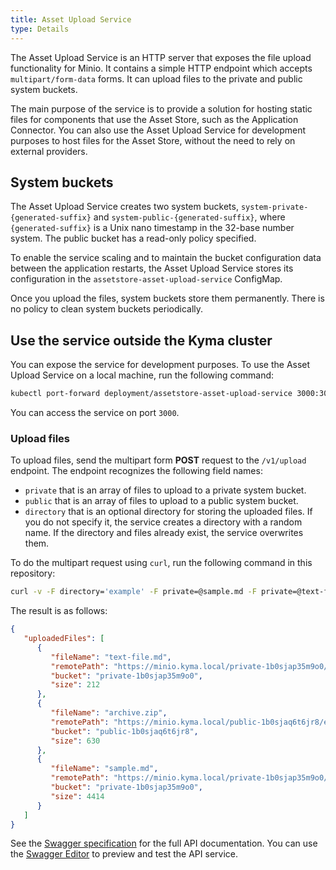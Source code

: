 ```yaml
---
title: Asset Upload Service
type: Details
---
```


The Asset Upload Service is an HTTP server that exposes the file upload functionality for Minio. It contains a simple HTTP endpoint which accepts `multipart/form-data` forms. It can upload files to the private and public system buckets. 

The main purpose of the service is to provide a solution for hosting static files for components that use the Asset Store, such as the Application Connector. 
You can also use the Asset Upload Service for development purposes to host files for the Asset Store, without the need to rely on external providers.

## System buckets 

The Asset Upload Service creates two system buckets, `system-private-{generated-suffix}` and `system-public-{generated-suffix}`, where `{generated-suffix}` is a Unix nano timestamp in the 32-base number system. The public bucket has a read-only policy specified.
 
To enable the service scaling and to maintain the bucket configuration data between the application restarts, the Asset Upload Service stores its configuration in the `assetstore-asset-upload-service` ConfigMap.

Once you upload the files, system buckets store them permanently. There is no policy to clean system buckets periodically.

## Use the service outside the Kyma cluster

You can expose the service for development purposes. To use the Asset Upload Service on a local machine, run the following command:

```bash
kubectl port-forward deployment/assetstore-asset-upload-service 3000:3000 -n kyma-system
```

You can access the service on port `3000`.


### Upload files

To upload files, send the multipart form **POST** request to the `/v1/upload` endpoint. The endpoint recognizes the following field names:

- `private` that is an array of files to upload to a private system bucket.  
- `public` that is an array of files to upload to a public system bucket.  
- `directory` that is an optional directory for storing the uploaded files. If you do not specify it, the service creates a directory with a random name. If the directory and files already exist, the service overwrites them.

To do the multipart request using `curl`, run the following command in this repository:

```bash
curl -v -F directory='example' -F private=@sample.md -F private=@text-file.md -F public=@archive.zip http://localhost:3000/v1/upload
```

The result is as follows:

```json
{
   "uploadedFiles": [
      {
         "fileName": "text-file.md",
         "remotePath": "https://minio.kyma.local/private-1b0sjap35m9o0/example/text-file.md",
         "bucket": "private-1b0sjap35m9o0",
         "size": 212
      },
      {
         "fileName": "archive.zip",
         "remotePath": "https://minio.kyma.local/public-1b0sjaq6t6jr8/example/archive.zip",
         "bucket": "public-1b0sjaq6t6jr8",
         "size": 630
      },
      {
         "fileName": "sample.md",
         "remotePath": "https://minio.kyma.local/private-1b0sjap35m9o0/example/sample.md",
         "bucket": "private-1b0sjap35m9o0",
         "size": 4414
      }
   ]
}
```

See the [Swagger specification](./assets/asset-upload-service-swagger.yaml) for the full API documentation. You can use the [Swagger Editor](https://editor.swagger.io) to preview and test the API service.
